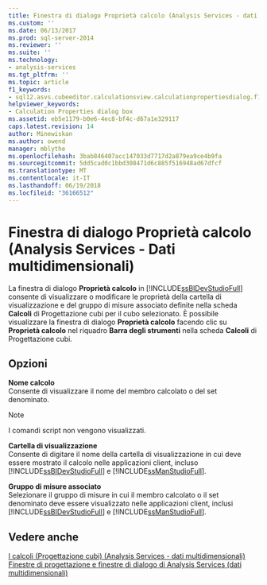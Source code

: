 ```yaml
---
title: Finestra di dialogo Proprietà calcolo (Analysis Services - dati multidimensionali) | Documenti Microsoft
ms.custom: ''
ms.date: 06/13/2017
ms.prod: sql-server-2014
ms.reviewer: ''
ms.suite: ''
ms.technology:
- analysis-services
ms.tgt_pltfrm: ''
ms.topic: article
f1_keywords:
- sql12.asvs.cubeeditor.calculationsview.calculationpropertiesdialog.f1
helpviewer_keywords:
- Calculation Properties dialog box
ms.assetid: eb5e1179-b0e6-4ec8-bf4c-d67a1e329117
caps.latest.revision: 14
author: Minewiskan
ms.author: owend
manager: mblythe
ms.openlocfilehash: 3bab846407acc147033d7717d2a879ea9ce4b9fa
ms.sourcegitcommit: 5dd5cad0c1bbd308471d6c885f516948ad67dfcf
ms.translationtype: MT
ms.contentlocale: it-IT
ms.lasthandoff: 06/19/2018
ms.locfileid: "36166512"
---
```

# <a name="calculation-properties-dialog-box-analysis-services---multidimensional-data"></a>Finestra di dialogo Proprietà calcolo (Analysis Services - Dati multidimensionali)
  La finestra di dialogo **Proprietà calcolo** in [!INCLUDE[ssBIDevStudioFull](../includes/ssbidevstudiofull-md.md)] consente di visualizzare o modificare le proprietà della cartella di visualizzazione e del gruppo di misure associato definite nella scheda **Calcoli** di Progettazione cubi per il cubo selezionato. È possibile visualizzare la finestra di dialogo **Proprietà calcolo** facendo clic su **Proprietà calcolo** nel riquadro **Barra degli strumenti** nella scheda **Calcoli** di Progettazione cubi.  
  
## <a name="options"></a>Opzioni  
 **Nome calcolo**  
 Consente di visualizzare il nome del membro calcolato o del set denominato.  
  
> [!NOTE]  
>  I comandi script non vengono visualizzati.  
  
 **Cartella di visualizzazione**  
 Consente di digitare il nome della cartella di visualizzazione in cui deve essere mostrato il calcolo nelle applicazioni client, incluso [!INCLUDE[ssBIDevStudioFull](../includes/ssbidevstudiofull-md.md)] e [!INCLUDE[ssManStudioFull](../includes/ssmanstudiofull-md.md)].  
  
 **Gruppo di misure associato**  
 Selezionare il gruppo di misure in cui il membro calcolato o il set denominato deve essere visualizzato nelle applicazioni client, inclusi [!INCLUDE[ssBIDevStudioFull](../includes/ssbidevstudiofull-md.md)] e [!INCLUDE[ssManStudioFull](../includes/ssmanstudiofull-md.md)].  
  
## <a name="see-also"></a>Vedere anche  
 [I calcoli &#40;Progettazione cubi&#41; &#40;Analysis Services - dati multidimensionali&#41;](calculations-cube-designer-analysis-services-multidimensional-data.md)   
 [Finestre di progettazione e finestre di dialogo di Analysis Services &#40;dati multidimensionali&#41;](analysis-services-designers-and-dialog-boxes-multidimensional-data.md)  
  
  